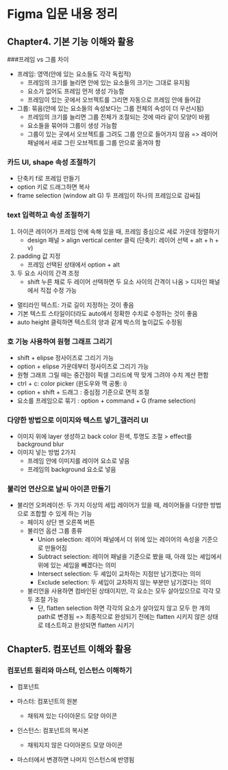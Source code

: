 # Figma 입문 내용 정리

## Chapter4. 기본 기능 이해와 활용

###프레임 vs 그룹 차이
  - 프레임: 영역(안에 있는 요소들도 각각 독립적) 
    - 프레임의 크기를 늘리면 안에 있는 요소들의 크기는 그대로 유지됨
    - 요소가 없어도 프레임 먼저 생성 가능함
    - 프레임이 있는 곳에서 오브젝트를 그리면 자동으로 프레임 안에 들어감
  - 그룹: 묶음(안에 있는 요소들의 속성보다는 그룹 전체의 속성이 더 우선시됨)
    - 프레임의 크기를 늘리면 그룹 전체가 조절되는 것에 따라 같이 모양이 바뀜
    - 요소들을 묶어야 그룹이 생성 가능함
    - 그룹이 있는 곳에서 오브젝트를 그려도 그룹 안으로 들어가지 않음 => 레이어 패널에서 새로 그린 오브젝트를 그룹 안으로 옮겨야 함

### 카드 UI, shape 속성 조절하기
- 단축키 f로 프레임 만들기
- option 키로 드래그하면 복사
- frame selection (window alt G) 두 프레임이 하나의 프레임으로 감싸짐

### text 입력하고 속성 조절하기
1) 아이콘 레이어가 프레임 안에 속해 있을 때, 프레임 중심으로 세로 가운데 정렬하기
   - design 패널 > align vertical center 클릭 (단축키: 레이어 선택 + alt + h + v)
2) padding 값 지정
   - 프레임 선택된 상태에서 option + alt
3) 두 요소 사이의 간격 조정
   - shift 누른 채로 두 레이어 선택하면 두 요소 사이의 간격이 나옴 > 디자인 패널에서 직접 수정 가능

- 멀티라인 텍스트: 가로 길이 지정하는 것이 좋음
- 기본 텍스트 스타일이더라도 auto에서 정확한 수치로 수정하는 것이 좋음
- auto height 클릭하면 텍스트의 양과 같게 박스의 높이값도 수정됨


### 호 기능 사용하여 원형 그래프 그리기
- shift + elipse 정사이즈로 그리기 가능
- option + elipse 가운데부터 정사이즈로 그리기 가능
- 원형 그래프 그릴 때는 중간점이 픽셀 그리드에 딱 맞게 그려야 수치 계산 편함
- ctrl + c: color picker (윈도우와 맥 공통: i)
- option + shift + 드래그 : 중심점 기준으로 면적 조절
- 요소를 프레임으로 묶기 : option + command + G (frame selection)

### 다양한 방법으로 이미지와 텍스트 넣기_갤러리 UI
- 이미지 위에 layer 생성하고 back color 흰색, 투명도 조절 > effect를 background blur
- 이미지 넣는 방법 2가지
  - 프레임 안에 이미지를 레이어 요소로 넣음
  - 프레임의 background 요소로 넣음

### 불리언 연산으로 날씨 아이콘 만들기
 
- 불리언 오퍼레이션: 두 가지 이상의 세입 레이어가 있을 때, 레이어들을 다양한 방법으로 조합할 수 있게 하는 기능
  - 페이지 상단 맨 오른쪽 버튼
  - 불리언 옵션 그룹 종류
    - Union selection: 레이어 패널에서 더 위에 있는 레이어의 속성을 기준으로 만들어짐
    - Subtract selection: 레이어 패널을 기준으로 봤을 때, 아래 있는 셰입에서 위에 있는 셰입을 빼겠다는 의미
    - Intersect selection: 두 셰입이 교차하는 지점만 남기겠다는 의미
    - Exclude selection: 두 셰입이 교차하지 않는 부분만 남기겠다는 의미
  - 불리언을 사용하면 컴바인된 상태이지만, 각 요소는 모두 살아있으므로 각각 모두 조절 가능
    - 단, flatten selection 하면 각각의 요소가 살아있지 않고 모두 한 개의 path로 변경됨 => 최종적으로 완성되기 전에는 flatten 시키지 않은 상태로 테스트하고 완성되면 flatten 시키기

## Chapter5. 컴포넌트 이해와 활용

### 컴포넌트 원리와 마스터, 인스턴스 이해하기

- 컴포넌트
- 마스터: 컴포넌트의 원본
  - 채워져 있는 다이아몬드 모양 아이콘
- 인스턴스: 컴포넌트의 복사본
  - 채워지지 않은 다이아몬드 모양 아이콘

- 마스터에서 변경하면 나머지 인스턴스에 반영됨